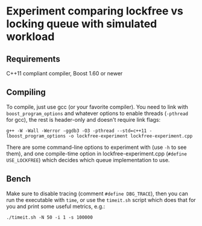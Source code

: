 # Experiment comparing lockfree vs locking queue with simulated workload
## Requirements
C++11 compliant compiler, Boost 1.60 or newer
## Compiling
To compile, just use gcc (or your favorite compiler). You need to link with `boost_program_options` and whatever options to enable threads (`-pthread` for gcc), the rest is header-only and doesn't require link flags:
```
g++ -W -Wall -Werror -ggdb3 -O3 -pthread --std=c++11 -lboost_program_options -o lockfree-experiment lockfree-experiment.cpp
```
There are some command-line options to experiment with (use `-h` to see them), and one compile-time option in lockfree-experiment.cpp (`#define USE_LOCKFREE`) which decides which queue implementation to use.
## Bench
Make sure to disable tracing (comment `#define DBG_TRACE`), then you can run the executable with `time`, or use the `timeit.sh` script which does that for you and print some useful metrics, e.g.:
```
./timeit.sh -N 50 -i 1 -s 100000
```
